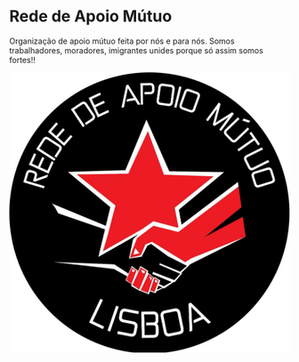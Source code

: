 # Rede de Apoio Mútuo

Organização de apoio mútuo feita por nós e para nós. Somos trabalhadores, moradores, imigrantes unides porque só assim somos fortes!!

![logo](/static/img/avatar-icon.png)
